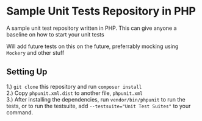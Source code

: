 # Sample Unit Tests Repository in PHP

A sample unit test repository written in PHP. This can give anyone a baseline on how to start your unit tests

Will add future tests on this on the future, preferrably mocking using `Mockery` and other stuff

## Setting Up

1.) `git clone` this repository and run `composer install`  
2.) Copy `phpunit.xml.dist` to another file, `phpunit.xml`  
3.) After installing the dependencies, run `vendor/bin/phpunit` to run the tests, or to run the testsuite, add `--testsuite="Unit Test Suites"` to your command.
